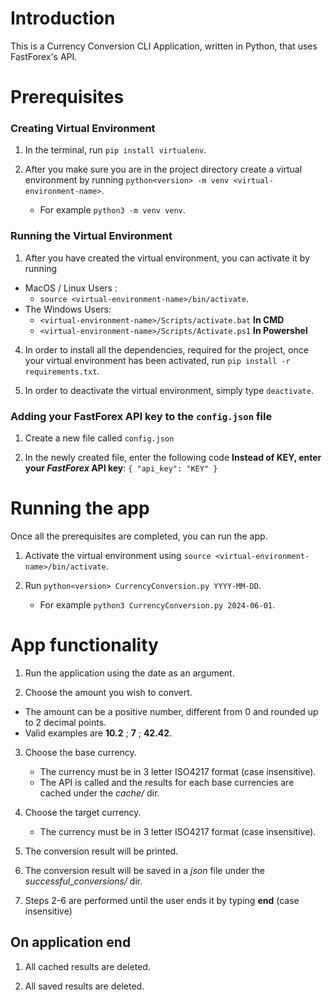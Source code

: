# Introduction
This is a Currency Conversion CLI Application, written in Python, that uses FastForex's API.

# Prerequisites
### Creating Virtual Environment
1. In the terminal, run `pip install virtualenv`.
   
2. After you make sure you are in the project directory create a virtual environment by running `python<version> -m venv <virtual-environment-name>`.
   - For example `python3 -m venv venv`.
     
### Running the Virtual Environment
1. After you have created the virtual environment, you can activate it by running
- MacOS / Linux Users :
   - `source <virtual-environment-name>/bin/activate`.
- The Windows Users:
   - `<virtual-environment-name>/Scripts/activate.bat` **In CMD**
   - `<virtual-environment-name>/Scripts/Activate.ps1`  **In Powershel**
   
4. In order to install all the dependencies, required for the project, once your virtual environment has been activated, run `pip install -r requirements.txt`.

5. In order to deactivate the virtual environment, simply type `deactivate`. 

### Adding your FastForex API key to the `config.json` file

1. Create a new file called `config.json`

2. In the newly created file, enter the following code **Instead of KEY, enter your *FastForex* API key**:
`{
    "api_key": "KEY"
}`

# Running the app
Once all the prerequisites are completed, you can run the app.

1. Activate the virtual environment using `source <virtual-environment-name>/bin/activate`.

2. Run `python<version> CurrencyConversion.py YYYY-MM-DD`. 
   - For example `python3 CurrencyConversion.py 2024-06-01`.
    
# App functionality

1. Run the application using the date as an argument.

2. Choose the amount you wish to convert.
  - The amount can be a positive number, different from 0 and rounded up to 2 decimal points.
  - Valid examples are **10.2** ; **7** ; **42.42**. 

3. Choose the base currency.
   - The currency must be in 3 letter ISO4217 format (case insensitive).
   - The API is called and the results for each base currencies are cached under the *cache/* dir.

4. Choose the target currency.
   - The currency must be in 3 letter ISO4217 format (case insensitive).

5. The conversion result will be printed.

6. The conversion result will be saved in a *json* file under the *successful_conversions/* dir.

7. Steps 2-6 are performed until the user ends it by typing **end** (case insensitive)

## On application end

1. All cached results are deleted.

2. All saved results are deleted. 
